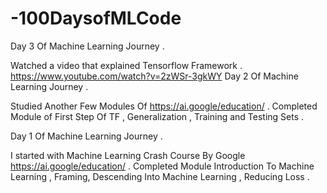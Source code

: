 # -100DaysofMLCode

Day 3 Of Machine Learning Journey . 

Watched a video that explained Tensorflow Framework . https://www.youtube.com/watch?v=2zWSr-3gkWY
Day 2 Of Machine Learning Journey . 

Studied Another Few Modules Of  https://ai.google/education/ . Completed Module of First Step Of TF , Generalization , Training and Testing Sets . 

Day 1 Of Machine Learning Journey . 

I started with Machine Learning Crash Course By Google https://ai.google/education/ . Completed Module Introduction To Machine Learning , Framing, Descending Into Machine Learning , Reducing Loss . 
